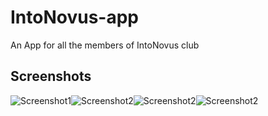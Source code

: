 # IntoNovus-app

An App for all the members of IntoNovus club

## Screenshots
![Screenshot1](../master/Screenshots/Screenshot_20200803-093418056.jpg)![Screenshot2](../master/Screenshots/Screenshot_20200803-093451518.jpg)![Screenshot2](../master/Screenshots/Screenshot_20200803-093546574.jpg)![Screenshot2](../master/Screenshots/Screenshot_20200803-093551905.jpg)
